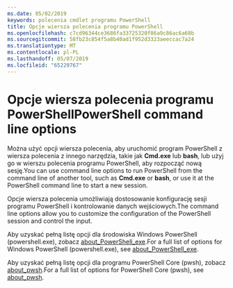 ```yaml
---
ms.date: 05/02/2019
keywords: polecenia cmdlet programu PowerShell
title: Opcje wiersza polecenia programu PowerShell
ms.openlocfilehash: c7cd96344ce3686fa33725320f86a9c86ac6a68b
ms.sourcegitcommit: 58fb23c854f5a8b40ad1f952d3323aeeccac7a24
ms.translationtype: MT
ms.contentlocale: pl-PL
ms.lasthandoff: 05/07/2019
ms.locfileid: "65229767"
---
```

# <a name="powershell-command-line-options"></a><span data-ttu-id="300cc-103">Opcje wiersza polecenia programu PowerShell</span><span class="sxs-lookup"><span data-stu-id="300cc-103">PowerShell command line options</span></span>

<span data-ttu-id="300cc-104">Można użyć opcji wiersza polecenia, aby uruchomić program PowerShell z wiersza polecenia z innego narzędzia, takie jak **Cmd.exe** lub **bash**, lub użyj go w wierszu polecenia programu PowerShell, aby rozpocząć nową sesję.</span><span class="sxs-lookup"><span data-stu-id="300cc-104">You can use command line options to run PowerShell from the command line of another tool, such as **Cmd.exe** or **bash**, or use it at the PowerShell command line to start a new session.</span></span>

<span data-ttu-id="300cc-105">Opcje wiersza polecenia umożliwiają dostosowanie konfigurację sesji programu PowerShell i kontrolowanie danych wejściowych.</span><span class="sxs-lookup"><span data-stu-id="300cc-105">The command line options allow you to customize the configuration of the PowerShell session and control the input.</span></span>

<span data-ttu-id="300cc-106">Aby uzyskać pełną listę opcji dla środowiska Windows PowerShell (powershell.exe), zobacz [about_PowerShell_exe](/powershell/module/Microsoft.PowerShell.Core/About/about_PowerShell_exe).</span><span class="sxs-lookup"><span data-stu-id="300cc-106">For a full list of options for Windows PowerShell (powershell.exe), see [about_PowerShell_exe](/powershell/module/Microsoft.PowerShell.Core/About/about_PowerShell_exe).</span></span>

<span data-ttu-id="300cc-107">Aby uzyskać pełną listę opcji dla programu PowerShell Core (pwsh), zobacz [about_pwsh](/powershell/module/Microsoft.PowerShell.Core/About/about_pwsh).</span><span class="sxs-lookup"><span data-stu-id="300cc-107">For a full list of options for PowerShell Core (pwsh), see [about_pwsh](/powershell/module/Microsoft.PowerShell.Core/About/about_pwsh).</span></span>